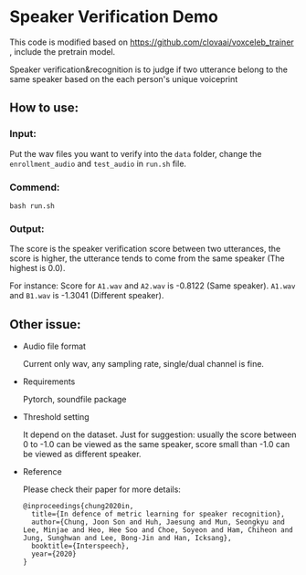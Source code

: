 # Speaker Verification Demo

This code is modified based on https://github.com/clovaai/voxceleb_trainer , include the pretrain model.

Speaker verification&recognition is to judge if two utterance belong to the same speaker based on the each person's unique voiceprint 

## How to use:
### Input: 
  
  Put the wav files you want to verify into the `data` folder, change the `enrollment_audio` and `test_audio` in `run.sh` file.

### Commend:

```
bash run.sh
```

### Output: 
  
  The score is the speaker verification score between two utterances, the score is higher, the utterance tends to come from the same speaker (The highest is 0.0).  
  
  For instance: Score for `A1.wav` and `A2.wav` is -0.8122 (Same speaker).  `A1.wav` and `B1.wav` is -1.3041 (Different speaker).

## Other issue:

- Audio file format

	Current only wav, any sampling rate, single/dual channel is fine. 

- Requirements

	Pytorch, soundfile package

- Threshold setting

	It depend on the dataset. Just for suggestion: usually the score between 0 to -1.0 can be viewed as the same speaker, score small than -1.0 can be viewed as different speaker.

- Reference

	Please check their paper for more details:

	```
	@inproceedings{chung2020in,
	  title={In defence of metric learning for speaker recognition},
	  author={Chung, Joon Son and Huh, Jaesung and Mun, Seongkyu and Lee, Minjae and Heo, Hee Soo and Choe, Soyeon and Ham, Chiheon and Jung, Sunghwan and Lee, Bong-Jin and Han, Icksang},
	  booktitle={Interspeech},
	  year={2020}
	}
	```
